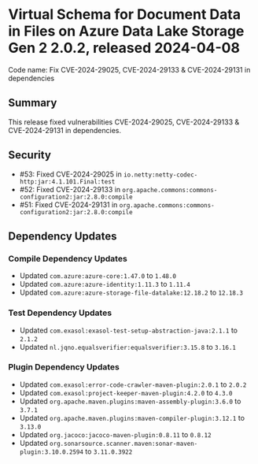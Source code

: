 # Virtual Schema for Document Data in Files on Azure Data Lake Storage Gen 2 2.0.2, released 2024-04-08

Code name: Fix CVE-2024-29025, CVE-2024-29133 & CVE-2024-29131 in dependencies

## Summary

This release fixed vulnerabilities CVE-2024-29025, CVE-2024-29133 & CVE-2024-29131 in dependencies.

## Security

* #53: Fixed CVE-2024-29025 in `io.netty:netty-codec-http:jar:4.1.101.Final:test`
* #52: Fixed CVE-2024-29133 in `org.apache.commons:commons-configuration2:jar:2.8.0:compile`
* #51: Fixed CVE-2024-29131 in `org.apache.commons:commons-configuration2:jar:2.8.0:compile`

## Dependency Updates

### Compile Dependency Updates

* Updated `com.azure:azure-core:1.47.0` to `1.48.0`
* Updated `com.azure:azure-identity:1.11.3` to `1.11.4`
* Updated `com.azure:azure-storage-file-datalake:12.18.2` to `12.18.3`

### Test Dependency Updates

* Updated `com.exasol:exasol-test-setup-abstraction-java:2.1.1` to `2.1.2`
* Updated `nl.jqno.equalsverifier:equalsverifier:3.15.8` to `3.16.1`

### Plugin Dependency Updates

* Updated `com.exasol:error-code-crawler-maven-plugin:2.0.1` to `2.0.2`
* Updated `com.exasol:project-keeper-maven-plugin:4.2.0` to `4.3.0`
* Updated `org.apache.maven.plugins:maven-assembly-plugin:3.6.0` to `3.7.1`
* Updated `org.apache.maven.plugins:maven-compiler-plugin:3.12.1` to `3.13.0`
* Updated `org.jacoco:jacoco-maven-plugin:0.8.11` to `0.8.12`
* Updated `org.sonarsource.scanner.maven:sonar-maven-plugin:3.10.0.2594` to `3.11.0.3922`
